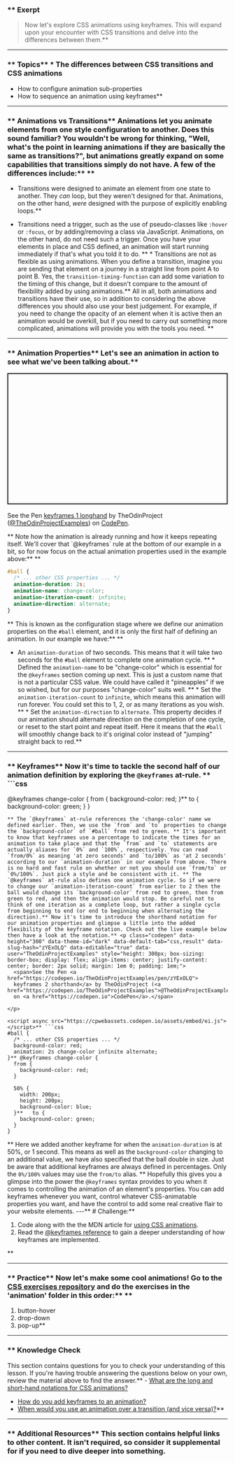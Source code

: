 ### ** Exerpt
>Now let's explore CSS animations using keyframes. This will expand upon your encounter with CSS transitions and delve into the differences between them.** 

---


### ** Topics** * The differences between CSS transitions and CSS animations
* How to configure animation sub-properties
* How to sequence an animation using keyframes** 

---


### ** Animations vs Transitions** Animations let you animate elements from one style configuration to another. Does this sound familiar? You wouldn't be wrong for thinking, "Well, what's the point in learning animations if they are basically the same as transitions?", but animations greatly expand on some capabilities that transitions simply do not have. A few of the differences include:** ** 
* Transitions were designed to animate an element from one state to another. They *can* loop, but they weren't designed for that. Animations, on the other hand, *were* designed with the purpose of explicitly enabling loops.** 

* Transitions need a trigger, such as the use of pseudo-classes like `:hover` or `:focus`, or by adding/removing a class via JavaScript. Animations, on the other hand, do not need such a trigger. Once you have your elements in place and CSS defined, an animation will start running immediately if that's what you told it to do. ** * Transitions are not as flexible as using animations. When you define a transition, imagine you are sending that element on a journey in a straight line from point A to point B. Yes, the `transition-timing-function` can add some variation to the timing of this change, but it doesn't compare to the amount of flexibility added by using animations.** All in all, both animations and transitions have their use, so in addition to considering the above differences you should also use your best judgement. For example, if you need to change the opacity of an element when it is active then an animation would be overkill, but if you need to carry out something more complicated, animations will provide you with the tools you need. ** 

---


### ** Animation Properties** Let's see an animation in action to see what we've been talking about.** <p class="codepen" data-height="300" data-theme-id="dark" data-default-tab="css,result" data-slug-hash="jOGENZz" data-editable="true" data-user="TheOdinProjectExamples" style="height: 300px; box-sizing: border-box; display: flex; align-items: center; justify-content: center; border: 2px solid; margin: 1em 0; padding: 1em;">
  <span>See the Pen <a href="https://codepen.io/TheOdinProjectExamples/pen/jOGENZz">
  keyframes 1 longhand</a> by TheOdinProject (<a href="https://codepen.io/TheOdinProjectExamples">@TheOdinProjectExamples</a>)
  on <a href="https://codepen.io">CodePen</a>.</span>

</p>

<script async src="https://cpwebassets.codepen.io/assets/embed/ei.js"></script>** Note how the animation is already running and how it keeps repeating itself. We'll cover that `@keyframes` rule at the bottom of our example in a bit, so for now focus on the actual animation properties used in the example above:** ** 
```css
#ball {
  /* ... other CSS properties ... */
  animation-duration: 2s;
  animation-name: change-color;
  animation-iteration-count: infinite;
  animation-direction: alternate;
}
```
** This is known as the configuration stage where we define our animation properties on the `#ball` element, and it is only the first half of defining an animation. In our example we have:** ** 
* An `animation-duration` of two seconds. This means that it will take two seconds for the `#ball` element to complete one animation cycle. ** * Defined the `animation-name` to be "change-color" which is essential for the `@keyframes` section coming up next. This is just a custom name that is not a particular CSS value. We could have called it "pineapples" if we so wished, but for our purposes "change-color" suits well. ** * Set the `animation-iteration-count` to `infinite`, which means this animation will run forever. You could set this to 1, 2, or as many iterations as you wish. ** * Set the `animation-direction`  to `alternate`. This property decides if our animation should alternate direction on the completion of one cycle, or reset to the start point and repeat itself. Here it means that the `#ball` will smoothly change back to it's original color instead of "jumping" straight back to red.** 

---


### ** Keyframes** Now it's time to tackle the second half of our animation definition by exploring the `@keyframes` at-rule. ** ```css
@keyframes change-color {
  from {
    background-color: red;
  }**   to {
    background-color: green;
  }
}
```
** The `@keyframes` at-rule references the 'change-color' name we defined earlier. Then, we use the `from` and `to` properties to change the `background-color` of `#ball` from red to green. ** It's important to know that keyframes use a percentage to indicate the times for an animation to take place and that the `from` and `to` statements are actually aliases for `0%` and `100%`, respectively. You can read `from/0%` as meaning 'at zero seconds' and `to/100%` as 'at 2 seconds' according to our `animation-duration` in our example from above. There is no hard and fast rule on whether or not you should use `from/to` or `0%/100%`. Just pick a style and be consistent with it. ** The `@keyframes` at-rule also defines one animation cycle. So if we were to change our `animation-iteration-count` from earlier to 2 then the ball would change its `background-color` from red to green, then from green to red, and then the animation would stop. Be careful not to think of one iteration as a complete loop, but rather a single cycle from beginning to end (or end to beginning when alternating the direction).** Now it's time to introduce the shorthand notation for our animation properties and glimpse a little into the added flexibility of the keyframe notation. Check out the live example below then have a look at the notation.** <p class="codepen" data-height="300" data-theme-id="dark" data-default-tab="css,result" data-slug-hash="zYExOLQ" data-editable="true" data-user="TheOdinProjectExamples" style="height: 300px; box-sizing: border-box; display: flex; align-items: center; justify-content: center; border: 2px solid; margin: 1em 0; padding: 1em;">
  <span>See the Pen <a href="https://codepen.io/TheOdinProjectExamples/pen/zYExOLQ">
  keyframes 2 shorthand</a> by TheOdinProject (<a href="https://codepen.io/TheOdinProjectExamples">@TheOdinProjectExamples</a>)
  on <a href="https://codepen.io">CodePen</a>.</span>

</p>

<script async src="https://cpwebassets.codepen.io/assets/embed/ei.js"></script>** ```css
#ball {
  /* ... other CSS properties ... */
  background-color: red;
  animation: 2s change-color infinite alternate;
}** @keyframes change-color {
  from {
    background-color: red;
  }
  
  50% {
    width: 200px;
    height: 200px;
    background-color: blue;
  }**   to {
    background-color: green;
  }
}
```
** Here we added another keyframe for when the `animation-duration` is at 50%, or 1 second. This means as well as the `background-color` changing to an additional value, we have also specified that the ball double in size. Just be aware that additional keyframes are always defined in percentages. Only the `0%/100%` values may use the `from/to` alias. ** Hopefully this gives you a glimpse into the power the `@keyframes` syntax provides to you when it comes to controlling the animation of an element's properties. You can add keyframes whenever you want, control whatever CSS-animatable properties you want, and have the control to add some real creative flair to your website elements.
---** # Challenge:** <div class="lesson-content__panel" markdown="1">
1. Code along with the the MDN article for [using CSS animations](https://developer.mozilla.org/en-US/docs/Web/CSS/CSS_Animations/Using_CSS_animations).
2. Read the [@keyframes reference](https://developer.mozilla.org/en-US/docs/Web/CSS/@keyframes) to gain a deeper understanding of how keyframes are implemented.
</div>** 

---


### ** Practice** Now let's make some cool animations! Go to the [CSS exercises repository](https://github.com/TheOdinProject/css-exercises) and do the exercises in the 'animation' folder in this order:** ** 
1. button-hover
2. drop-down
3. pop-up** 

---


### ** Knowledge Check
This section contains questions for you to check your understanding of this lesson. If you're having trouble answering the questions below on your own, review the material above to find the answer.** - <a class="knowledge-check-link" href="https://developer.mozilla.org/en-US/docs/Web/CSS/animation">What are the long and short-hand notations for CSS animations?</a>
- <a class="knowledge-check-link" href="https://developer.mozilla.org/en-US/docs/Web/CSS/CSS_Animations/Using_CSS_animations#defining_the_animation_sequence_using_keyframes">How do you add keyframes to an animation?</a>
- <a class="knowledge-check-link" href="#animations-vs-transitions">When would you use an animation over a transition (and vice versa)?</a>** 

---


### ** Additional Resources** This section contains helpful links to other content. It isn't required, so consider it supplemental for if you need to dive deeper into something.
